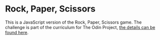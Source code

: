 # Rock, Paper, Scissors

This is a JavaScript version of the Rock, Paper, Scissors game. The challenge is part of the curriculum for The Odin Project, [the details can be found here](https://www.theodinproject.com/courses/web-development-101/lessons/rock-paper-scissors).